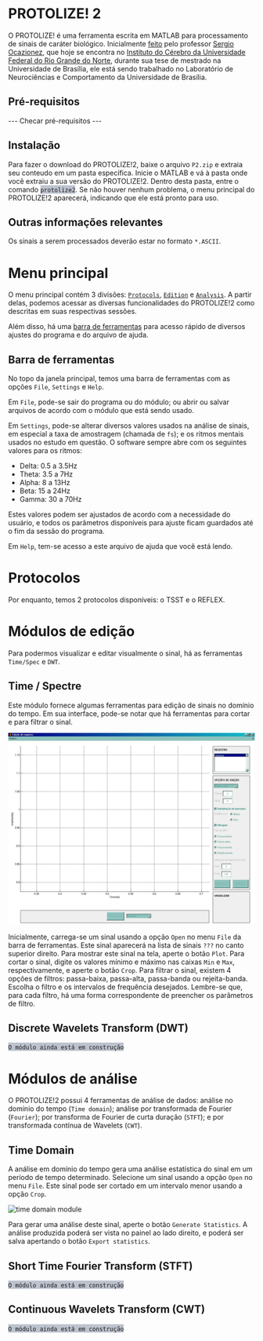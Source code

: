 # PROTOLIZE! 2

O PROTOLIZE! é uma ferramenta escrita em MATLAB para processamento de sinais de caráter biológico. Inicialmente [feito](http://repositorio.unb.br/bitstream/10482/4213/1/2009_SergioAndresCondeOcazionez.pdf) pelo professor [Sergio Ocazionez](http://buscatextual.cnpq.br/buscatextual/visualizacv.do?id=K4245801A8), que hoje se encontra no [Instituto do Cérebro da Universidade Federal do Rio Grande do Norte](http://www.neuro.ufrn.br/incerebro/), durante sua tese de mestrado na Universidade de Brasília, ele está sendo trabalhado no Laboratório de Neurociências e Comportamento da Universidade de Brasília.

Pré-requisitos
--------------

--- Checar pré-requisitos ---

Instalação
----------

Para fazer o download do PROTOLIZE!2, baixe o arquivo `P2.zip` e extraia seu conteudo em um pasta específica. Inicie o MATLAB e vá à pasta onde você extraiu a sua versão do PROTOLIZE!2. Dentro desta pasta, entre o comando <span style="background-color: #BDC3CE">`protolize2`</span>. Se não houver nenhum problema, o menu principal do PROTOLIZE!2 aparecerá, indicando que ele está pronto para uso. 

Outras informações relevantes
-----------------------------

Os sinais a serem processados deverão estar no formato `*.ASCII`.

Menu principal
==============

O menu principal contém 3 divisões: [`Protocols`](#protocols), [`Edition`](#edition) e [`Analysis`](#analysis). A partir delas, podemos acessar as diversas funcionalidades do PROTOLIZE!2 como descritas em suas respectivas sessões. 

Além disso, há uma [barra de ferramentas](#toolbar) para acesso rápido de diversos ajustes do programa e do arquivo de ajuda.

<a name="toolbar"></a>

Barra de ferramentas
--------------------

No topo da janela principal, temos uma barra de ferramentas com as opções `File`, `Settings` e `Help`. 

Em `File`, pode-se sair do programa ou do módulo; ou abrir ou salvar arquivos de acordo com o módulo que está sendo usado.

Em `Settings`, pode-se alterar diversos valores usados na análise de sinais, em especial a taxa de amostragem (chamada de `fs`); e os ritmos mentais usados no estudo em questão. O software sempre abre com os seguintes valores para os ritmos:

+ Delta: 0.5 a 3.5Hz
+ Theta: 3.5 a 7Hz
+ Alpha: 8 a 13Hz
+ Beta: 15 a 24Hz
+ Gamma: 30 a 70Hz

Estes valores podem ser ajustados de acordo com a necessidade do usuário, e todos os parâmetros disponíveis para ajuste ficam guardados até o fim da sessão do programa.

Em `Help`, tem-se acesso a este arquivo de ajuda que você está lendo.


<a name="protocols"></a>

Protocolos
==========

Por enquanto, temos 2 protocolos disponíveis: o TSST e o REFLEX.

<a name="edition"/>

Módulos de edição
=================

Para podermos visualizar e editar visualmente o sinal, há as ferramentas `Time/Spec` e `DWT`.

Time / Spectre
--------------

Este módulo fornece algumas ferramentas para edição de sinais no domínio do tempo. Em sua interface, pode-se notar que há ferramentas para cortar e para filtrar o sinal.

![time/spec module](timespec.jpg "'Time/Spec' Module")

Inicialmente, carrega-se um sinal usando a opção `Open` no menu `File` da barra de ferramentas. Este sinal aparecerá na lista de sinais `???` no canto superior direito. Para mostrar este sinal na tela, aperte o botão `Plot`. Para cortar o sinal, digite os valores mínimo e máximo nas caixas `Min` e `Max`, respectivamente, e aperte o botão `Crop`. Para filtrar o sinal, existem 4 opções de filtros: passa-baixa, passa-alta, passa-banda ou rejeita-banda. Escolha o filtro e os intervalos de frequência desejados. Lembre-se que, para cada filtro, há uma forma correspondente de preencher os parâmetros de filtro.

Discrete Wavelets Transform (DWT)
---------------------------------

<span style="background-color: #BDC3CE">`O módulo ainda está em construção`</span>

<a name="analysis"></a>

Módulos de análise
==================

O PROTOLIZE!2 possui 4 ferramentas de análise de dados: análise no domínio do tempo (`Time domain`); análise por transformada de Fourier (`Fourier`); por transforma de Fourier de curta duração (`STFT`); e por transformada contínua de Wavelets (`CWT`).

Time Domain
-----------

A análise em domínio do tempo gera uma análise estatística do sinal em um período de tempo determinado. Selecione um sinal usando a opção `Open` no menu `File`. Este sinal pode ser cortado em um intervalo menor usando a opção `Crop`. 

![time domain module](timedomain.jpg "'Time domain' Module")

Para gerar uma análise deste sinal, aperte o botão `Generate Statistics`. A análise produzida poderá ser vista no painel ao lado direito, e poderá ser salva apertando o botão `Export statistics`. 

Short Time Fourier Transform (STFT)
-----------------------------------

<span style="background-color: #BDC3CE">`O módulo ainda está em construção`</span>

Continuous Wavelets Transform (CWT)
-----------------------------------

<span style="background-color: #BDC3CE">`O módulo ainda está em construção`</span>